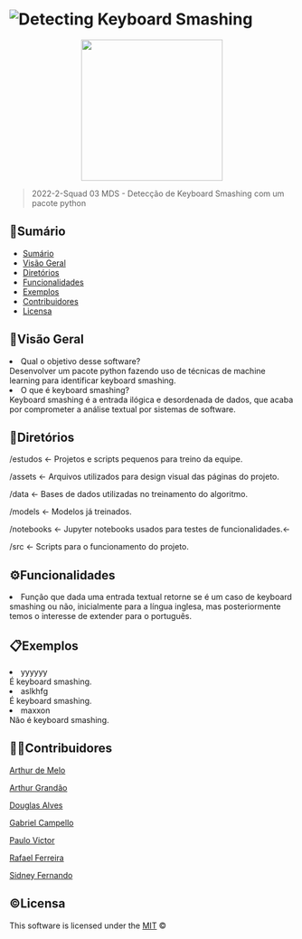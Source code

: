# ![Detecting Keyboard Smashing](https://github.com/fga-eps-mds/2022-2-Squad03/blob/devel/assets/title.png)

<div align="center">
    <img src="https://github.com/fga-eps-mds/2022-2-Squad03/blob/devel/assets/ks_logo.png" width="250"></img>
</div>

> 2022-2-Squad 03 MDS - Detecção de Keyboard Smashing com um pacote python

##  📑Sumário
  * [Sumário](#sumário)
  * [Visão Geral](#visão-geral)
  * [Diretórios](#diretórios)
  * [Funcionalidades](#funcionalidades)
  * [Exemplos](#exemplos)
  * [Contribuidores](#contribuidores)
  * [Licensa](#licensa)


##  🔎Visão Geral
<li>Qual o objetivo desse software?</li>
Desenvolver um pacote python fazendo uso de técnicas de machine learning para identificar keyboard smashing.
<li>O que é keyboard smashing?</li>
Keyboard smashing é a entrada ilógica e desordenada de dados, que acaba por comprometer a análise textual por sistemas de software.

## 📁Diretórios
<p>/estudos <- Projetos e scripts pequenos para treino da equipe.<p>
<p>/assets <- Arquivos utilizados para design visual das páginas do projeto.<p>
<p>/data <- Bases de dados utilizadas no treinamento do algoritmo.<p>  
<p>/models <- Modelos já treinados.<p>
<p>/notebooks <- Jupyter notebooks usados para testes de funcionalidades.<-<p>
<p>/src <- Scripts para o funcionamento do projeto.<p>


##  ⚙Funcionalidades
<li>Função que dada uma entrada textual retorne se é um caso de keyboard smashing ou não, inicialmente para a língua inglesa, mas posteriormente temos o interesse de extender para o português.</li>

##  📋Exemplos
<li>yyyyyy</li>
É keyboard smashing.
<li>aslkhfg</li>
É keyboard smashing.
<li>maxxon</li>
Não é keyboard smashing.

##  👨‍💻Contribuidores
[Arthur de Melo](https://github.com/arthurmlv)

[Arthur Grandão](https://github.com/arthurgrandao)

[Douglas Alves](https://github.com/dougAlvs)

[Gabriel Campello](https://github.com/g16c)

[Paulo Victor](https://github.com/PauloVictorFS)

[Rafael Ferreira](https://github.com/RafaelCLG0)

[Sidney Fernando](https://github.com/nando3d3)


##  ©Licensa

This software is licensed under the [MIT](https://github.com/nhn/tui.editor/blob/master/LICENSE) ©
